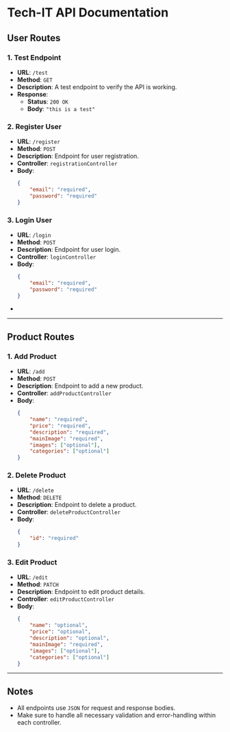 
# Tech-IT API Documentation

## User Routes

### 1. Test Endpoint
- **URL**: `/test`
- **Method**: `GET`
- **Description**: A test endpoint to verify the API is working.
- **Response**: 
  - **Status**: `200 OK`
  - **Body**: `"this is a test"`

### 2. Register User
- **URL**: `/register`
- **Method**: `POST`
- **Description**: Endpoint for user registration.
- **Controller**: `registrationController`
- **Body**:
    ```json
    {
        "email": "required",
        "password": "required"
    }
    ```

### 3. Login User
- **URL**: `/login`
- **Method**: `POST`
- **Description**: Endpoint for user login.
- **Controller**: `loginController`
- **Body**:
    ```json
    {
        "email": "required",
        "password": "required"
    }
    ```
-
---

## Product Routes

### 1. Add Product
- **URL**: `/add`
- **Method**: `POST`
- **Description**: Endpoint to add a new product.
- **Controller**: `addProductController`
- **Body**:
    ```json
    {
        "name": "required",
        "price": "required",
        "description": "required",
        "mainImage": "required",
        "images": ["optional"],
        "categories": ["optional"]
    }
    ```

### 2. Delete Product
- **URL**: `/delete`
- **Method**: `DELETE`
- **Description**: Endpoint to delete a product.
- **Controller**: `deleteProductController`
- **Body**:
    ```json
    {
        "id": "required"
    }
    ```

### 3. Edit Product
- **URL**: `/edit`
- **Method**: `PATCH`
- **Description**: Endpoint to edit product details.
- **Controller**: `editProductController`
- **Body**:
    ```json
    {
        "name": "optional",
        "price": "optional",
        "description": "optional",
        "mainImage": "required",
        "images": ["optional"],
        "categories": ["optional"]
    }
    ```

---

## Notes
- All endpoints use `JSON` for request and response bodies.
- Make sure to handle all necessary validation and error-handling within each controller.
